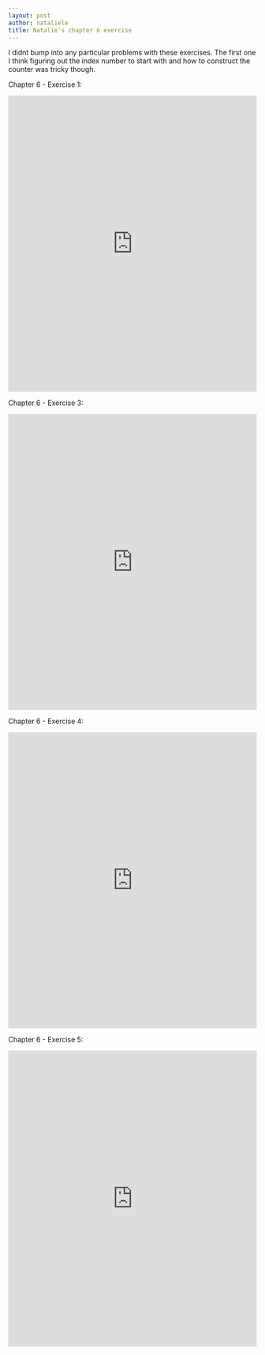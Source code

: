 ```yaml
---
layout: post
author: nataliele
title: Natalie's chapter 6 exercise
---
```


I didnt bump into any particular problems with these exercises. The first one I think figuring out the index  number to start with and how to construct the counter was tricky though.

Chapter 6 - Exercise 1:
<iframe src="https://trinket.io/embed/python/8aa9b5cdaf" width="100%" height="600" frameborder="0" marginwidth="0" marginheight="0" allowfullscreen></iframe>

Chapter 6 - Exercise 3:
<iframe src="https://trinket.io/embed/python/5897987828" width="100%" height="600" frameborder="0" marginwidth="0" marginheight="0" allowfullscreen></iframe>

Chapter 6 - Exercise 4:
<iframe src="https://trinket.io/embed/python/a71c7d9b4e" width="100%" height="600" frameborder="0" marginwidth="0" marginheight="0" allowfullscreen></iframe>

Chapter 6 - Exercise 5:
<iframe src="https://trinket.io/embed/python/5f93612971" width="100%" height="600" frameborder="0" marginwidth="0" marginheight="0" allowfullscreen></iframe>

